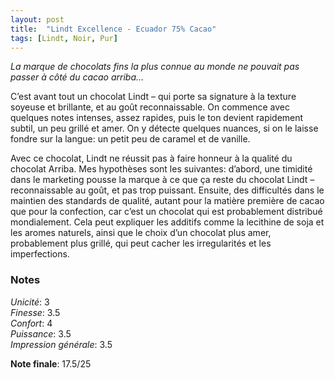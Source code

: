 ```yaml
---
layout: post
title:  "Lindt Excellence - Ecuador 75% Cacao"
tags: [Lindt, Noir, Pur] 
---
```


_La marque de chocolats fins la plus connue au monde ne pouvait pas passer à côté du cacao arriba…_

C’est avant tout un chocolat Lindt – qui porte sa signature à la texture soyeuse et brillante, et au goût reconnaissable. On commence avec quelques notes intenses, assez rapides, puis le ton devient rapidement subtil, un peu grillé et amer. On y détecte quelques nuances, si on le laisse fondre sur la langue: un petit peu de caramel et de vanille.

Avec ce chocolat, Lindt ne réussit pas à faire honneur à la qualité du chocolat Arriba. Mes hypothèses sont les suivantes: d’abord, une timidité dans le marketing pousse la marque à ce que ça reste du chocolat Lindt – reconnaissable au goût, et pas trop puissant. Ensuite, des difficultés dans le maintien des standards de qualité, autant pour la matière première de cacao que pour la confection, car c’est un chocolat qui est probablement distribué mondialement. Cela peut expliquer les additifs comme la lecithine de soja et les aromes naturels, ainsi que le choix d’un chocolat plus amer, probablement plus grillé, qui peut cacher les irregularités et les imperfections.

### Notes

_Unicité_: 3  
_Finesse_: 3.5  
_Confort_: 4  
_Puissance_: 3.5  
_Impression générale_: 3.5

**Note finale**: 17.5/25